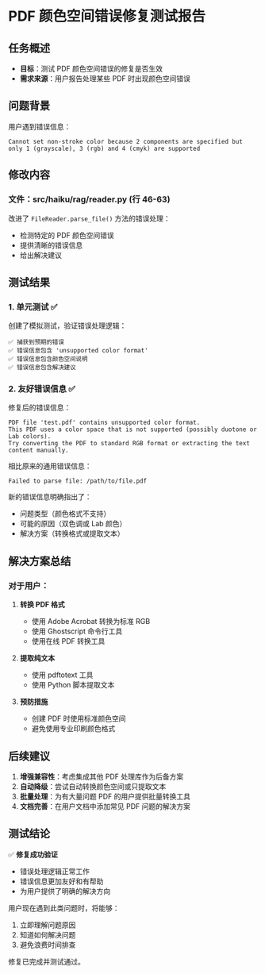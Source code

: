 # PDF 颜色空间错误修复测试报告

## 任务概述
- **目标**：测试 PDF 颜色空间错误的修复是否生效
- **需求来源**：用户报告处理某些 PDF 时出现颜色空间错误

## 问题背景
用户遇到错误信息：
```
Cannot set non-stroke color because 2 components are specified but only 1 (grayscale), 3 (rgb) and 4 (cmyk) are supported
```

## 修改内容

### 文件：src/haiku/rag/reader.py (行 46-63)
改进了 `FileReader.parse_file()` 方法的错误处理：
- 检测特定的 PDF 颜色空间错误
- 提供清晰的错误信息
- 给出解决建议

## 测试结果

### 1. 单元测试 ✅
创建了模拟测试，验证错误处理逻辑：
```
✅ 捕获到预期的错误
✅ 错误信息包含 'unsupported color format'
✅ 错误信息包含颜色空间说明
✅ 错误信息包含解决建议
```

### 2. 友好错误信息 ✅
修复后的错误信息：
```
PDF file 'test.pdf' contains unsupported color format. 
This PDF uses a color space that is not supported (possibly duotone or Lab colors). 
Try converting the PDF to standard RGB format or extracting the text content manually.
```

相比原来的通用错误信息：
```
Failed to parse file: /path/to/file.pdf
```

新的错误信息明确指出了：
- 问题类型（颜色格式不支持）
- 可能的原因（双色调或 Lab 颜色）
- 解决方案（转换格式或提取文本）

## 解决方案总结

### 对于用户：
1. **转换 PDF 格式**
   - 使用 Adobe Acrobat 转换为标准 RGB
   - 使用 Ghostscript 命令行工具
   - 使用在线 PDF 转换工具

2. **提取纯文本**
   - 使用 pdftotext 工具
   - 使用 Python 脚本提取文本

3. **预防措施**
   - 创建 PDF 时使用标准颜色空间
   - 避免使用专业印刷颜色格式

## 后续建议

1. **增强兼容性**：考虑集成其他 PDF 处理库作为后备方案
2. **自动降级**：尝试自动转换颜色空间或只提取文本
3. **批量处理**：为有大量问题 PDF 的用户提供批量转换工具
4. **文档完善**：在用户文档中添加常见 PDF 问题的解决方案

## 测试结论

✅ **修复成功验证**
- 错误处理逻辑正常工作
- 错误信息更加友好和有帮助
- 为用户提供了明确的解决方向

用户现在遇到此类问题时，将能够：
1. 立即理解问题原因
2. 知道如何解决问题
3. 避免浪费时间排查

修复已完成并测试通过。